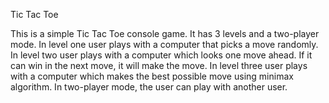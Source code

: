 Tic Tac Toe

This is a simple Tic Tac Toe console game.
It has 3 levels and a two-player mode.
In level one user plays with a computer that picks a move randomly.
In level two user plays with a computer which looks one move ahead. If it can win in the next move, it will make the move.
In level three user plays with a computer which makes the best possible move using minimax algorithm.
In two-player mode, the user can play with another user.
